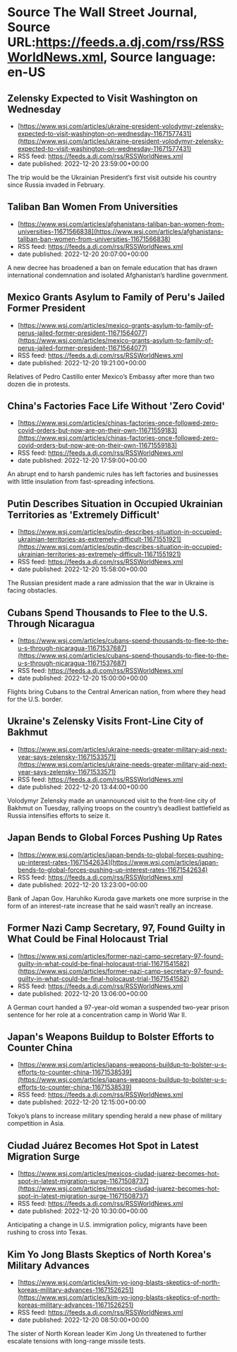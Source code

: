 # Source The Wall Street Journal, Source URL:https://feeds.a.dj.com/rss/RSSWorldNews.xml, Source language: en-US

## Zelensky Expected to Visit Washington on Wednesday
 - [https://www.wsj.com/articles/ukraine-president-volodymyr-zelensky-expected-to-visit-washington-on-wednesday-11671577431](https://www.wsj.com/articles/ukraine-president-volodymyr-zelensky-expected-to-visit-washington-on-wednesday-11671577431)
 - RSS feed: https://feeds.a.dj.com/rss/RSSWorldNews.xml
 - date published: 2022-12-20 23:59:00+00:00

The trip would be the Ukrainian President’s first visit outside his country since Russia invaded in February.

## Taliban Ban Women From Universities
 - [https://www.wsj.com/articles/afghanistans-taliban-ban-women-from-universities-11671566838](https://www.wsj.com/articles/afghanistans-taliban-ban-women-from-universities-11671566838)
 - RSS feed: https://feeds.a.dj.com/rss/RSSWorldNews.xml
 - date published: 2022-12-20 20:07:00+00:00

A new decree has broadened a ban on female education that has drawn international condemnation and isolated Afghanistan’s hardline government.

## Mexico Grants Asylum to Family of Peru's Jailed Former President
 - [https://www.wsj.com/articles/mexico-grants-asylum-to-family-of-perus-jailed-former-president-11671564077](https://www.wsj.com/articles/mexico-grants-asylum-to-family-of-perus-jailed-former-president-11671564077)
 - RSS feed: https://feeds.a.dj.com/rss/RSSWorldNews.xml
 - date published: 2022-12-20 19:21:00+00:00

Relatives of Pedro Castillo enter Mexico’s Embassy after more than two dozen die in protests.

## China's Factories Face Life Without 'Zero Covid'
 - [https://www.wsj.com/articles/chinas-factories-once-followed-zero-covid-orders-but-now-are-on-their-own-11671559183](https://www.wsj.com/articles/chinas-factories-once-followed-zero-covid-orders-but-now-are-on-their-own-11671559183)
 - RSS feed: https://feeds.a.dj.com/rss/RSSWorldNews.xml
 - date published: 2022-12-20 17:59:00+00:00

An abrupt end to harsh pandemic rules has left factories and businesses with little insulation from fast-spreading infections.

## Putin Describes Situation in Occupied Ukrainian Territories as 'Extremely Difficult'
 - [https://www.wsj.com/articles/putin-describes-situation-in-occupied-ukrainian-territories-as-extremely-difficult-11671551921](https://www.wsj.com/articles/putin-describes-situation-in-occupied-ukrainian-territories-as-extremely-difficult-11671551921)
 - RSS feed: https://feeds.a.dj.com/rss/RSSWorldNews.xml
 - date published: 2022-12-20 15:58:00+00:00

The Russian president made a rare admission that the war in Ukraine is facing obstacles.

## Cubans Spend Thousands to Flee to the U.S. Through Nicaragua
 - [https://www.wsj.com/articles/cubans-spend-thousands-to-flee-to-the-u-s-through-nicaragua-11671537687](https://www.wsj.com/articles/cubans-spend-thousands-to-flee-to-the-u-s-through-nicaragua-11671537687)
 - RSS feed: https://feeds.a.dj.com/rss/RSSWorldNews.xml
 - date published: 2022-12-20 15:00:00+00:00

Flights bring Cubans to the Central American nation, from where they head for the U.S. border.

## Ukraine's Zelensky Visits Front-Line City of Bakhmut
 - [https://www.wsj.com/articles/ukraine-needs-greater-military-aid-next-year-says-zelensky-11671533571](https://www.wsj.com/articles/ukraine-needs-greater-military-aid-next-year-says-zelensky-11671533571)
 - RSS feed: https://feeds.a.dj.com/rss/RSSWorldNews.xml
 - date published: 2022-12-20 13:44:00+00:00

Volodymyr Zelensky made an unannounced visit to the front-line city of Bakhmut on Tuesday, rallying troops on the country’s deadliest battlefield as Russia intensifies efforts to seize it.

## Japan Bends to Global Forces Pushing Up Rates
 - [https://www.wsj.com/articles/japan-bends-to-global-forces-pushing-up-interest-rates-11671542634](https://www.wsj.com/articles/japan-bends-to-global-forces-pushing-up-interest-rates-11671542634)
 - RSS feed: https://feeds.a.dj.com/rss/RSSWorldNews.xml
 - date published: 2022-12-20 13:23:00+00:00

Bank of Japan Gov. Haruhiko Kuroda gave markets one more surprise in the form of an interest-rate increase that he said wasn’t really an increase.

## Former Nazi Camp Secretary, 97, Found Guilty in What Could be Final Holocaust Trial
 - [https://www.wsj.com/articles/former-nazi-camp-secretary-97-found-guilty-in-what-could-be-final-holocaust-trial-11671541582](https://www.wsj.com/articles/former-nazi-camp-secretary-97-found-guilty-in-what-could-be-final-holocaust-trial-11671541582)
 - RSS feed: https://feeds.a.dj.com/rss/RSSWorldNews.xml
 - date published: 2022-12-20 13:06:00+00:00

A German court handed a 97-year-old woman a suspended two-year prison sentence for her role at a concentration camp in World War II.

## Japan's Weapons Buildup to Bolster Efforts to Counter China
 - [https://www.wsj.com/articles/japans-weapons-buildup-to-bolster-u-s-efforts-to-counter-china-11671538539](https://www.wsj.com/articles/japans-weapons-buildup-to-bolster-u-s-efforts-to-counter-china-11671538539)
 - RSS feed: https://feeds.a.dj.com/rss/RSSWorldNews.xml
 - date published: 2022-12-20 12:15:00+00:00

Tokyo’s plans to increase military spending herald a new phase of military competition in Asia.

## Ciudad Juárez Becomes Hot Spot in Latest Migration Surge
 - [https://www.wsj.com/articles/mexicos-ciudad-juarez-becomes-hot-spot-in-latest-migration-surge-11671508737](https://www.wsj.com/articles/mexicos-ciudad-juarez-becomes-hot-spot-in-latest-migration-surge-11671508737)
 - RSS feed: https://feeds.a.dj.com/rss/RSSWorldNews.xml
 - date published: 2022-12-20 10:30:00+00:00

Anticipating a change in U.S. immigration policy, migrants have been rushing to cross into Texas.

## Kim Yo Jong Blasts Skeptics of North Korea's Military Advances
 - [https://www.wsj.com/articles/kim-yo-jong-blasts-skeptics-of-north-koreas-military-advances-11671526251](https://www.wsj.com/articles/kim-yo-jong-blasts-skeptics-of-north-koreas-military-advances-11671526251)
 - RSS feed: https://feeds.a.dj.com/rss/RSSWorldNews.xml
 - date published: 2022-12-20 08:50:00+00:00

The sister of North Korean leader Kim Jong Un threatened to further escalate tensions with long-range missile tests.
